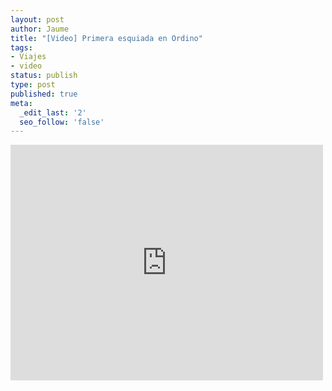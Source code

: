 ```yaml
---
layout: post
author: Jaume
title: "[Video] Primera esquiada en Ordino"
tags:
- Viajes
- video
status: publish
type: post
published: true
meta:
  _edit_last: '2'
  seo_follow: 'false'
---
```

<iframe src="http://player.vimeo.com/video/3799956?title=0&amp;byline=0&amp;color=679AF1&amp;portrait=0" width="500" height="377" frameborder="0"></iframe>